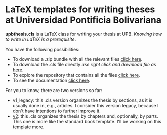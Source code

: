 # LaTeX templates for writing theses at Universidad Pontificia Bolivariana

**upbthesis.cls** is a LaTeX class for writing your thesis at UPB. *Knowing how to write in LaTeX is a prerequisite*.

You have the following possibilities:
- To download a .zip bundle with all the relevant files [click here](https://github.com/jarmupb/upbthesis_LaTeX/blob/master/v2/upbthesis.zip).
- To download the .cls file directly *use right click and download file as* <a href="https://github.com/jarmupb/upbthesis_LaTeX/blob/master/v2/upbthesis.cls" download>here</a>.
- To explore the repository that contains all the files [click here](https://github.com/jarmupb/upbthesis_LaTeX/tree/master/v2).
- To see the documentation [click here](https://github.com/jarmupb/upbthesis_LaTeX/blob/master/v2/upbthesis_manual.pdf).

For you to know, there are two versions so far:
- v1_legacy: this .cls version organizes the thesis by sections, as it is usually done in, e.g., articles. I consider this version legacy, because I don't have intentions to further improve it.
- [v2](https://github.com/jarmupb/upbthesis_LaTeX/tree/master/v2): this .cls organizes the thesis by chapters and, optionally, by parts. This one is more like the standard book template. I'll be working on this template more.